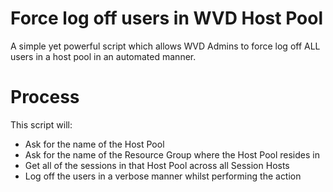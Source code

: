 # Force log off users in WVD Host Pool

A simple yet powerful script which allows WVD Admins to force log off ALL users in a host pool in an automated manner.

# Process

This script will:
- Ask for the name of the Host Pool
- Ask for the name of the Resource Group where the Host Pool resides in
- Get all of the sessions in that Host Pool across all Session Hosts
- Log off the users in a verbose manner whilst performing the action